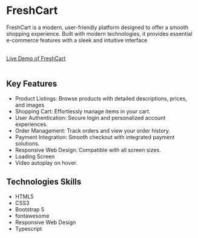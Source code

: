 <h1>FreshCart</h1>
<p>
  FreshCart is a modern, user-friendly platform designed to offer a smooth shopping experience. 
  Built with modern technologies, it provides essential e-commerce features with a sleek and 
  intuitive interface
</p>
<br>
<a href="https://fresh-cart-mabrouk84.netlify.app/login">Live Demo of FreshCart</a>
<br>
<br>

<h2> Key Features</h2>
<ul>
  <li>Product Listings: Browse products with detailed descriptions, prices, and images</li>
  <li>Shopping Cart: Effortlessly manage items in your cart.</li>
  <li>User Authentication: Secure login and personalized account experiences.</li>
  <li>Order Management: Track orders and view your order history.</li>
  <li>Payment Integration: Smooth checkout with integrated payment solutions.</li>
  <li>Responsive Web Design: Compatible with all screen sizes.</li>
  <li>Loading Screen</li>
  <li>Video autoplay on hover.</li>
</ul>

<h2>Technologies Skills </h2>
<ul>
  <li>HTML5</li>
  <li>CSS3</li>
  <li>Bootstrap 5</li>
  <li>fontawesome</li>
  <li>Responsive Web Design</li>
  <li>Typescript</li>
</ul>
